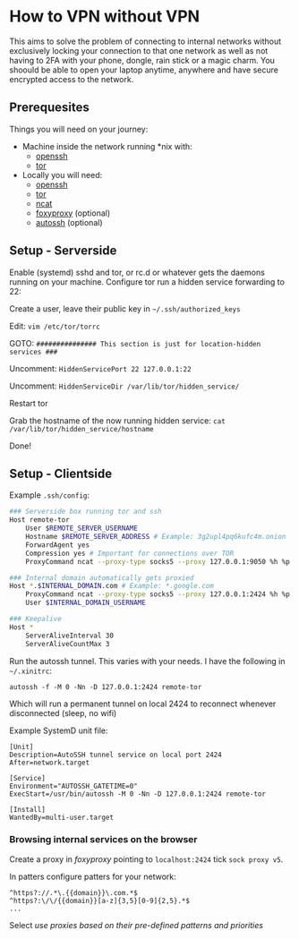 # How to VPN without VPN
This aims to solve the problem of connecting to internal networks without exclusively locking your connection to that one network as well as not having to 2FA with your phone, dongle, rain stick or a magic charm. You shoould be able to open your laptop anytime, anywhere and have secure encrypted access to the network.

## Prerequesites
Things you will need on your journey:

  - Machine inside the network running *nix with:
      * [openssh](http://www.openssh.com/)
      * [tor](https://www.torproject.org/)
  - Locally you will need: 
      * [openssh](http://www.openssh.com/)
      * [tor](https://www.torproject.org/)
      * [ncat](https://nmap.org/ncat/)
      * [foxyproxy](http://getfoxyproxy.org/) (optional)
      * [autossh](http://www.harding.motd.ca/autossh/) (optional)

## Setup - Serverside
Enable (systemd) sshd and tor, or rc.d or whatever gets the daemons running on your machine. Configure tor run a hidden service forwarding to 22:

Create a user, leave their public key in `~/.ssh/authorized_keys`

Edit: `vim /etc/tor/torrc`

GOTO: `############### This section is just for location-hidden services ###`

Uncomment: `HiddenServicePort 22 127.0.0.1:22`

Uncomment: `HiddenServiceDir /var/lib/tor/hidden_service/`

Restart tor

Grab the hostname of the now running hidden service: `cat /var/lib/tor/hidden_service/hostname`

Done!

## Setup - Clientside
Example `.ssh/config`:
```sh
### Serverside box running tor and ssh
Host remote-tor
	User $REMOTE_SERVER_USERNAME
	Hostname $REMOTE_SERVER_ADDRESS # Example: 3g2upl4pq6kufc4m.onion
	ForwardAgent yes
	Compression yes # Important for connections over TOR
	ProxyCommand ncat --proxy-type socks5 --proxy 127.0.0.1:9050 %h %p

### Internal domain automatically gets proxied
Host *.$INTERNAL_DOMAIN.com # Example: *.google.com
	ProxyCommand ncat --proxy-type socks5 --proxy 127.0.0.1:2424 %h %p
	User $INTERNAL_DOMAIN_USERNAME

### Keepalive
Host *
	ServerAliveInterval 30
	ServerAliveCountMax 3

```

Run the autossh tunnel. This varies with your needs. I have the following in `~/.xinitrc`:

`autossh -f -M 0 -Nn -D 127.0.0.1:2424 remote-tor`

Which will run a permanent tunnel on local 2424 to reconnect whenever disconnected (sleep, no wifi)

Example SystemD unit file:

```
[Unit]
Description=AutoSSH tunnel service on local port 2424
After=network.target

[Service]
Environment="AUTOSSH_GATETIME=0"
ExecStart=/usr/bin/autossh -M 0 -Nn -D 127.0.0.1:2424 remote-tor

[Install]
WantedBy=multi-user.target
```

### Browsing internal services on the browser 

Create a proxy in *foxyproxy* pointing to `localhost:2424` tick `sock proxy v5`.

In patters configure patters for your network:

```
^https?://.*\.{{domain}}\.com.*$
^https?:\/\/{{domain}}[a-z]{3,5}[0-9]{2,5}.*$
...
```
Select *use proxies based on their pre-defined patterns and priorities*

